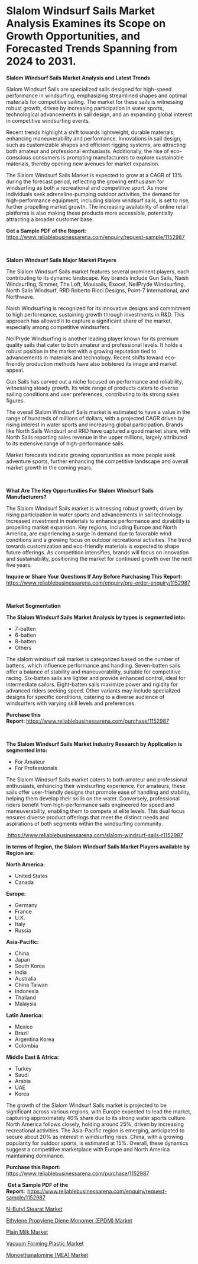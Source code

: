 <p><h1>Slalom Windsurf Sails Market Analysis Examines its Scope on Growth Opportunities, and Forecasted Trends Spanning from 2024 to 2031.</h1></p><p><strong>Slalom Windsurf Sails Market Analysis and Latest Trends</strong></p>
<p><p>Slalom Windsurf Sails are specialized sails designed for high-speed performance in windsurfing, emphasizing streamlined shapes and optimal materials for competitive sailing. The market for these sails is witnessing robust growth, driven by increasing participation in water sports, technological advancements in sail design, and an expanding global interest in competitive windsurfing events.</p><p>Recent trends highlight a shift towards lightweight, durable materials, enhancing maneuverability and performance. Innovations in sail design, such as customizable shapes and efficient rigging systems, are attracting both amateur and professional enthusiasts. Additionally, the rise of eco-conscious consumers is prompting manufacturers to explore sustainable materials, thereby opening new avenues for market expansion.</p><p>The Slalom Windsurf Sails Market is expected to grow at a CAGR of 13% during the forecast period, reflecting the growing enthusiasm for windsurfing as both a recreational and competitive sport. As more individuals seek adrenaline-pumping outdoor activities, the demand for high-performance equipment, including slalom windsurf sails, is set to rise, further propelling market growth. The increasing availability of online retail platforms is also making these products more accessible, potentially attracting a broader customer base.</p></p>
<p><strong>Get a Sample PDF of the Report:&nbsp;</strong> <a href="https://www.reliablebusinessarena.com/enquiry/request-sample/1152987">https://www.reliablebusinessarena.com/enquiry/request-sample/1152987</a></p>
<p>&nbsp;</p>
<p><strong>Slalom Windsurf Sails Major Market Players</strong></p>
<p><p>The Slalom Windsurf Sails market features several prominent players, each contributing to its dynamic landscape. Key brands include Gun Sails, Naish Windsurfing, Simmer, The Loft, Mauisails, Exocet, NeilPryde Windsurfing, North Sails Windsurf, RRD Roberto Ricci Designs, Point-7 International, and Northwave. </p><p>Naish Windsurfing is recognized for its innovative designs and commitment to high performance, sustaining growth through investments in R&D. This approach has allowed it to capture a significant share of the market, especially among competitive windsurfers.</p><p>NeilPryde Windsurfing is another leading player known for its premium quality sails that cater to both amateur and professional levels. It holds a robust position in the market with a growing reputation tied to advancements in materials and technology. Recent shifts toward eco-friendly production methods have also bolstered its image and market appeal.</p><p>Gun Sails has carved out a niche focused on performance and reliability, witnessing steady growth. Its wide range of products caters to diverse sailing conditions and user preferences, contributing to its strong sales figures.</p><p>The overall Slalom Windsurf Sails market is estimated to have a value in the range of hundreds of millions of dollars, with a projected CAGR driven by rising interest in water sports and increasing global participation. Brands like North Sails Windsurf and RRD have captured a good market share, with North Sails reporting sales revenue in the upper millions, largely attributed to its extensive range of high-performance sails.</p><p>Market forecasts indicate growing opportunities as more people seek adventure sports, further enhancing the competitive landscape and overall market growth in the coming years.</p></p>
<p>&nbsp;</p>
<p><strong>What Are The Key Opportunities For Slalom Windsurf Sails Manufacturers?</strong></p>
<p><p>The Slalom Windsurf Sails market is witnessing robust growth, driven by rising participation in water sports and advancements in sail technology. Increased investment in materials to enhance performance and durability is propelling market expansion. Key regions, including Europe and North America, are experiencing a surge in demand due to favorable wind conditions and a growing focus on outdoor recreational activities. The trend towards customization and eco-friendly materials is expected to shape future offerings. As competition intensifies, brands will focus on innovation and sustainability, positioning the market for continued growth over the next five years.</p></p>
<p><strong>Inquire or Share Your Questions If Any Before Purchasing This Report:</strong> <a href="https://www.reliablebusinessarena.com/enquiry/pre-order-enquiry/1152987">https://www.reliablebusinessarena.com/enquiry/pre-order-enquiry/1152987</a></p>
<p>&nbsp;</p>
<p><strong>Market Segmentation</strong></p>
<p><strong>The Slalom Windsurf Sails Market Analysis by types is segmented into:</strong></p>
<p><ul><li>7-batten</li><li>6-batten</li><li>8-batten</li><li>Others</li></ul></p>
<p><p>The slalom windsurf sail market is categorized based on the number of battens, which influence performance and handling. Seven-batten sails offer a balance of stability and maneuverability, suitable for competitive racing. Six-batten sails are lighter and provide enhanced control, ideal for intermediate sailors. Eight-batten sails maximize power and rigidity for advanced riders seeking speed. Other variants may include specialized designs for specific conditions, catering to a diverse audience of windsurfers with varying skill levels and preferences.</p></p>
<p><strong>Purchase this Report:&nbsp;</strong><a href="https://www.reliablebusinessarena.com/purchase/1152987">https://www.reliablebusinessarena.com/purchase/1152987</a></p>
<p>&nbsp;</p>
<p><strong>The Slalom Windsurf Sails Market Industry Research by Application is segmented into:</strong></p>
<p><ul><li>For Amateur</li><li>For Professionals</li></ul></p>
<p><p>The Slalom Windsurf Sails market caters to both amateur and professional enthusiasts, enhancing their windsurfing experience. For amateurs, these sails offer user-friendly designs that promote ease of handling and stability, helping them develop their skills on the water. Conversely, professional riders benefit from high-performance sails engineered for speed and maneuverability, enabling them to compete at elite levels. This dual focus ensures diverse product offerings that meet the distinct needs and aspirations of both segments within the windsurfing community.</p></p>
<p><a href="https://www.reliablebusinessarena.com/slalom-windsurf-sails-r1152987">&nbsp;https://www.reliablebusinessarena.com/slalom-windsurf-sails-r1152987</a></p>
<p><strong>In terms of Region, the Slalom Windsurf Sails Market Players available by Region are:</strong></p>
<p>
    <p> <strong> North America: </strong>
        <ul>
            <li>United States</li>
            <li>Canada</li>
        </ul>
        </p> 
    <p> <strong> Europe: </strong>
        <ul>
            <li>Germany</li>
            <li>France</li>
            <li>U.K.</li>
            <li>Italy</li>
            <li>Russia</li>
        </ul>
        </p> 
    <p> <strong> Asia-Pacific: </strong>
        <ul>
            <li>China</li>
            <li>Japan</li>
            <li>South Korea</li>
            <li>India</li>
            <li>Australia</li>
            <li>China Taiwan</li>
            <li>Indonesia</li>
            <li>Thailand</li>
            <li>Malaysia</li>
        </ul>
        </p> 
    <p> <strong> Latin America: </strong>
        <ul>
            <li>Mexico</li>
            <li>Brazil</li>
            <li>Argentina Korea</li>
            <li>Colombia</li>
        </ul>
        </p> 
    <p> <strong> Middle East & Africa: </strong>
        <ul>
            <li>Turkey</li>
            <li>Saudi</li>
            <li>Arabia</li>
            <li>UAE</li>
            <li>Korea</li>
        </ul>
    </p>
    </p>
<p><p>The growth of the Slalom Windsurf Sails market is projected to be significant across various regions, with Europe expected to lead the market, capturing approximately 40% share due to its strong water sports culture. North America follows closely, holding around 25%, driven by increasing recreational activities. The Asia-Pacific region is emerging, anticipated to secure about 20% as interest in windsurfing rises. China, with a growing popularity for outdoor sports, is estimated at 15%. Overall, these dynamics suggest a competitive marketplace with Europe and North America maintaining dominance.</p></p>
<p><strong>Purchase this Report: </strong><a href="https://www.reliablebusinessarena.com/purchase/1152987">https://www.reliablebusinessarena.com/purchase/1152987</a></p>
<p>&nbsp;<strong>Get a Sample PDF of the Report:&nbsp;&nbsp;</strong><a href="https://www.reliablebusinessarena.com/enquiry/request-sample/1152987">https://www.reliablebusinessarena.com/enquiry/request-sample/1152987</a></p>
<p><strong></strong></p>
<p><p><a href="https://issuu.com/reportprime-2/docs/n-butyl-stearat-market-size-2030.pp_8c4800d2ab3caf">N-Butyl Stearat Market</a></p><p><a href="https://github.com/provorikovar/Market-Research-Report-List-6/blob/main/ethylene-propylene-diene-monomer-epdm-market.md">Ethylene Propylene Diene Monomer (EPDM) Market</a></p><p><a href="https://www.linkedin.com/pulse/unlocking-growth-potential-market-strategic-analysis-6xxgc?trackingId=e5rHfxq9QP6CQxIMRnzAzg%3D%3D">Plain Milk Market</a></p><p><a href="https://www.linkedin.com/pulse/emerging-market-trends-regional-analysis-vacuum-forming-fi4dc?trackingId=xFdwEozERuKHVMXUWBB9oA%3D%3D">Vacuum Forming Plastic Market</a></p><p><a href="https://issuu.com/reportprime-2/docs/monoethanalomine-mea-market-size-20_565d1a80a75a59">Monoethanalomine (MEA) Market</a></p></p>